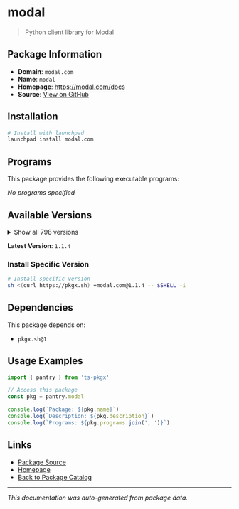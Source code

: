 # modal

> Python client library for Modal

## Package Information

- **Domain**: `modal.com`
- **Name**: `modal`
- **Homepage**: https://modal.com/docs
- **Source**: [View on GitHub](https://github.com/pkgxdev/pantry/tree/main/projects/modal.com/package.yml)

## Installation

```bash
# Install with launchpad
launchpad install modal.com
```

## Programs

This package provides the following executable programs:

*No programs specified*

## Available Versions

<details>
<summary>Show all 798 versions</summary>

- `1.1.4`, `1.1.3`, `1.1.2`, `1.1.1`, `1.1.0`
- `1.0.5`, `1.0.4`, `1.0.3`, `1.0.2`, `1.0.1`
- `1.0.0`, `0.77.0`, `0.76.5`, `0.76.4`, `0.76.3`
- `0.76.2`, `0.76.1`, `0.76.0`, `0.75.8`, `0.75.7`
- `0.75.6`, `0.75.5`, `0.75.4`, `0.75.3`, `0.75.2`
- `0.75.1`, `0.75.0`, `0.74.63`, `0.74.62`, `0.74.61`
- `0.74.60`, `0.74.59`, `0.74.58`, `0.74.57`, `0.74.56`
- `0.74.55`, `0.74.54`, `0.74.53`, `0.74.52`, `0.74.51`
- `0.74.50`, `0.74.49`, `0.74.48`, `0.74.47`, `0.74.46`
- `0.74.45`, `0.74.44`, `0.74.43`, `0.74.42`, `0.74.41`
- `0.74.40`, `0.74.39`, `0.74.38`, `0.74.37`, `0.74.36`
- `0.74.35`, `0.74.34`, `0.74.33`, `0.74.32`, `0.74.31`
- `0.74.30`, `0.74.29`, `0.74.28`, `0.74.27`, `0.74.26`
- `0.74.25`, `0.74.24`, `0.74.23`, `0.74.22`, `0.74.21`
- `0.74.20`, `0.74.19`, `0.74.18`, `0.74.17`, `0.74.16`
- `0.74.15`, `0.74.14`, `0.74.13`, `0.74.12`, `0.74.11`
- `0.74.10`, `0.74.9`, `0.74.8`, `0.74.7`, `0.74.6`
- `0.74.5`, `0.74.4`, `0.74.3`, `0.74.2`, `0.74.1`
- `0.74.0`, `0.73.173`, `0.73.172`, `0.73.171`, `0.73.170`
- `0.73.169`, `0.73.168`, `0.73.167`, `0.73.166`, `0.73.165`
- `0.73.164`, `0.73.163`, `0.73.162`, `0.73.161`, `0.73.160`
- `0.73.159`, `0.73.158`, `0.73.157`, `0.73.156`, `0.73.155`
- `0.73.154`, `0.73.153`, `0.73.152`, `0.73.151`, `0.73.150`
- `0.73.149`, `0.73.148`, `0.73.147`, `0.73.146`, `0.73.145`
- `0.73.144`, `0.73.143`, `0.73.142`, `0.73.141`, `0.73.140`
- `0.73.139`, `0.73.138`, `0.73.137`, `0.73.136`, `0.73.135`
- `0.73.134`, `0.73.133`, `0.73.132`, `0.73.131`, `0.73.130`
- `0.73.129`, `0.73.128`, `0.73.127`, `0.73.126`, `0.73.125`
- `0.73.124`, `0.73.123`, `0.73.122`, `0.73.121`, `0.73.120`
- `0.73.119`, `0.73.118`, `0.73.117`, `0.73.116`, `0.73.115`
- `0.73.114`, `0.73.113`, `0.73.112`, `0.73.111`, `0.73.110`
- `0.73.109`, `0.73.108`, `0.73.107`, `0.73.106`, `0.73.105`
- `0.73.104`, `0.73.103`, `0.73.102`, `0.73.101`, `0.73.100`
- `0.73.99`, `0.73.98`, `0.73.97`, `0.73.96`, `0.73.95`
- `0.73.94`, `0.73.93`, `0.73.92`, `0.73.91`, `0.73.90`
- `0.73.89`, `0.73.88`, `0.73.87`, `0.73.86`, `0.73.85`
- `0.73.84`, `0.73.83`, `0.73.82`, `0.73.81`, `0.73.80`
- `0.73.79`, `0.73.78`, `0.73.77`, `0.73.76`, `0.73.75`
- `0.73.74`, `0.73.73`, `0.73.72`, `0.73.71`, `0.73.70`
- `0.73.69`, `0.73.68`, `0.73.67`, `0.73.66`, `0.73.65`
- `0.73.64`, `0.73.63`, `0.73.62`, `0.73.61`, `0.73.60`
- `0.73.59`, `0.73.58`, `0.73.57`, `0.73.56`, `0.73.55`
- `0.73.54`, `0.73.53`, `0.73.52`, `0.73.51`, `0.73.50`
- `0.73.49`, `0.73.48`, `0.73.47`, `0.73.46`, `0.73.45`
- `0.73.44`, `0.73.43`, `0.73.42`, `0.73.41`, `0.73.40`
- `0.73.39`, `0.73.38`, `0.73.37`, `0.73.36`, `0.73.35`
- `0.73.34`, `0.73.33`, `0.73.32`, `0.73.31`, `0.73.30`
- `0.73.29`, `0.73.28`, `0.73.27`, `0.73.26`, `0.73.25`
- `0.73.24`, `0.73.23`, `0.73.22`, `0.73.21`, `0.73.20`
- `0.73.19`, `0.73.18`, `0.73.17`, `0.73.16`, `0.73.15`
- `0.73.14`, `0.73.13`, `0.73.12`, `0.73.11`, `0.73.10`
- `0.73.9`, `0.73.8`, `0.73.7`, `0.73.6`, `0.73.5`
- `0.73.4`, `0.73.3`, `0.73.2`, `0.73.1`, `0.73.0`
- `0.72.58`, `0.72.57`, `0.72.56`, `0.72.55`, `0.72.54`
- `0.72.53`, `0.72.52`, `0.72.51`, `0.72.50`, `0.72.49`
- `0.72.48`, `0.72.47`, `0.72.46`, `0.72.45`, `0.72.44`
- `0.72.43`, `0.72.42`, `0.72.41`, `0.72.40`, `0.72.39`
- `0.72.38`, `0.72.37`, `0.72.36`, `0.72.35`, `0.72.34`
- `0.72.33`, `0.72.32`, `0.72.31`, `0.72.30`, `0.72.29`
- `0.72.28`, `0.72.27`, `0.72.26`, `0.72.25`, `0.72.24`
- `0.72.23`, `0.72.22`, `0.72.21`, `0.72.20`, `0.72.19`
- `0.72.18`, `0.72.17`, `0.72.16`, `0.72.15`, `0.72.14`
- `0.72.13`, `0.72.12`, `0.72.11`, `0.72.10`, `0.72.9`
- `0.72.8`, `0.72.7`, `0.72.6`, `0.72.5`, `0.72.4`
- `0.72.3`, `0.72.2`, `0.72.1`, `0.72.0`, `0.71.13`
- `0.71.12`, `0.71.11`, `0.71.10`, `0.71.9`, `0.71.8`
- `0.71.7`, `0.71.6`, `0.71.5`, `0.71.4`, `0.71.3`
- `0.71.2`, `0.71.1`, `0.71.0`, `0.70.7`, `0.70.6`
- `0.70.5`, `0.70.4`, `0.70.3`, `0.70.2`, `0.70.1`
- `0.70.0`, `0.69.2`, `0.69.1`, `0.69.0`, `0.68.55`
- `0.68.54`, `0.68.53`, `0.68.52`, `0.68.51`, `0.68.50`
- `0.68.49`, `0.68.48`, `0.68.47`, `0.68.46`, `0.68.45`
- `0.68.44`, `0.68.43`, `0.68.42`, `0.68.41`, `0.68.40`
- `0.68.39`, `0.68.38`, `0.68.37`, `0.68.36`, `0.68.35`
- `0.68.34`, `0.68.33`, `0.68.32`, `0.68.31`, `0.68.30`
- `0.68.29`, `0.68.28`, `0.68.27`, `0.68.26`, `0.68.25`
- `0.68.24`, `0.68.23`, `0.68.22`, `0.68.21`, `0.68.20`
- `0.68.19`, `0.68.18`, `0.68.17`, `0.68.16`, `0.68.15`
- `0.68.14`, `0.68.13`, `0.68.12`, `0.68.11`, `0.68.10`
- `0.68.9`, `0.68.8`, `0.68.7`, `0.68.6`, `0.68.5`
- `0.68.4`, `0.68.3`, `0.68.2`, `0.68.1`, `0.68.0`
- `0.67.47`, `0.67.46`, `0.67.45`, `0.67.44`, `0.67.43`
- `0.67.42`, `0.67.41`, `0.67.40`, `0.67.39`, `0.67.38`
- `0.67.37`, `0.67.36`, `0.67.35`, `0.67.34`, `0.67.33`
- `0.67.32`, `0.67.31`, `0.67.30`, `0.67.29`, `0.67.28`
- `0.67.27`, `0.67.26`, `0.67.25`, `0.67.24`, `0.67.23`
- `0.67.22`, `0.67.21`, `0.67.20`, `0.67.19`, `0.67.18`
- `0.67.17`, `0.67.16`, `0.67.15`, `0.67.14`, `0.67.13`
- `0.67.12`, `0.67.11`, `0.67.10`, `0.67.9`, `0.67.8`
- `0.67.7`, `0.67.6`, `0.67.5`, `0.67.4`, `0.67.3`
- `0.67.2`, `0.67.1`, `0.67.0`, `0.66.52`, `0.66.51`
- `0.66.50`, `0.66.49`, `0.66.48`, `0.66.47`, `0.66.46`
- `0.66.45`, `0.66.44`, `0.66.43`, `0.66.42`, `0.66.41`
- `0.66.40`, `0.66.39`, `0.66.38`, `0.66.37`, `0.66.36`
- `0.66.35`, `0.66.34`, `0.66.33`, `0.66.32`, `0.66.31`
- `0.66.30`, `0.66.29`, `0.66.28`, `0.66.27`, `0.66.26`
- `0.66.25`, `0.66.24`, `0.66.23`, `0.66.22`, `0.66.21`
- `0.66.20`, `0.66.19`, `0.66.18`, `0.66.17`, `0.66.16`
- `0.66.15`, `0.66.14`, `0.66.13`, `0.66.12`, `0.66.11`
- `0.66.10`, `0.66.9`, `0.66.8`, `0.66.7`, `0.66.6`
- `0.66.5`, `0.66.4`, `0.66.3`, `0.66.2`, `0.66.1`
- `0.66.0`, `0.65.66`, `0.65.65`, `0.65.64`, `0.65.63`
- `0.65.62`, `0.65.61`, `0.65.60`, `0.65.59`, `0.65.58`
- `0.65.57`, `0.65.56`, `0.65.55`, `0.65.54`, `0.65.53`
- `0.65.52`, `0.65.51`, `0.65.50`, `0.65.49`, `0.65.48`
- `0.65.47`, `0.65.46`, `0.65.45`, `0.65.44`, `0.65.43`
- `0.65.42`, `0.65.41`, `0.65.40`, `0.65.39`, `0.65.38`
- `0.65.37`, `0.65.36`, `0.65.35`, `0.65.34`, `0.65.33`
- `0.65.32`, `0.65.31`, `0.65.30`, `0.65.29`, `0.65.28`
- `0.65.27`, `0.65.26`, `0.65.25`, `0.65.24`, `0.65.23`
- `0.65.22`, `0.65.21`, `0.65.20`, `0.65.19`, `0.65.18`
- `0.65.17`, `0.65.16`, `0.65.15`, `0.65.14`, `0.65.13`
- `0.65.12`, `0.65.11`, `0.65.10`, `0.65.9`, `0.65.8`
- `0.65.7`, `0.65.6`, `0.65.5`, `0.65.4`, `0.65.3`
- `0.65.2`, `0.65.1`, `0.65.0`, `0.64.235`, `0.64.234`
- `0.64.233`, `0.64.232`, `0.64.231`, `0.64.230`, `0.64.229`
- `0.64.228`, `0.64.227`, `0.64.226`, `0.64.225`, `0.64.224`
- `0.64.223`, `0.64.222`, `0.64.221`, `0.64.220`, `0.64.219`
- `0.64.218`, `0.64.217`, `0.64.216`, `0.64.215`, `0.64.214`
- `0.64.213`, `0.64.212`, `0.64.211`, `0.64.210`, `0.64.209`
- `0.64.208`, `0.64.207`, `0.64.206`, `0.64.205`, `0.64.204`
- `0.64.203`, `0.64.202`, `0.64.201`, `0.64.200`, `0.64.199`
- `0.64.198`, `0.64.197`, `0.64.196`, `0.64.195`, `0.64.194`
- `0.64.193`, `0.64.192`, `0.64.191`, `0.64.190`, `0.64.189`
- `0.64.188`, `0.64.187`, `0.64.186`, `0.64.185`, `0.64.184`
- `0.64.183`, `0.64.182`, `0.64.181`, `0.64.180`, `0.64.178`
- `0.64.177`, `0.64.176`, `0.64.175`, `0.64.174`, `0.64.173`
- `0.64.172`, `0.64.171`, `0.64.170`, `0.64.169`, `0.64.168`
- `0.64.167`, `0.64.166`, `0.64.165`, `0.64.164`, `0.64.163`
- `0.64.162`, `0.64.161`, `0.64.160`, `0.64.159`, `0.64.158`
- `0.64.157`, `0.64.156`, `0.64.155`, `0.64.154`, `0.64.153`
- `0.64.152`, `0.64.151`, `0.64.150`, `0.64.149`, `0.64.148`
- `0.64.147`, `0.64.146`, `0.64.145`, `0.64.144`, `0.64.143`
- `0.64.142`, `0.64.141`, `0.64.140`, `0.64.139`, `0.64.138`
- `0.64.137`, `0.64.136`, `0.64.135`, `0.64.134`, `0.64.133`
- `0.64.132`, `0.64.131`, `0.64.130`, `0.64.129`, `0.64.128`
- `0.64.127`, `0.64.126`, `0.64.125`, `0.64.124`, `0.64.123`
- `0.64.122`, `0.64.121`, `0.64.120`, `0.64.119`, `0.64.118`
- `0.64.117`, `0.64.116`, `0.64.115`, `0.64.114`, `0.64.113`
- `0.64.112`, `0.64.111`, `0.64.110`, `0.64.109`, `0.64.108`
- `0.64.107`, `0.64.106`, `0.64.105`, `0.64.104`, `0.64.103`
- `0.64.102`, `0.64.101`, `0.64.100`, `0.64.99`, `0.64.98`
- `0.64.97`, `0.64.96`, `0.64.95`, `0.64.94`, `0.64.93`
- `0.64.92`, `0.64.91`, `0.64.90`, `0.64.89`, `0.64.88`
- `0.64.87`, `0.64.86`, `0.64.85`, `0.64.84`, `0.64.82`
- `0.64.79`, `0.64.78`, `0.64.77`, `0.64.76`, `0.64.75`
- `0.64.74`, `0.64.73`, `0.64.72`, `0.64.71`, `0.64.70`
- `0.64.69`, `0.64.68`, `0.64.67`, `0.64.66`, `0.64.65`
- `0.64.64`, `0.64.63`, `0.64.62`, `0.64.61`, `0.64.60`
- `0.64.59`, `0.64.58`, `0.64.57`, `0.64.56`, `0.64.55`
- `0.64.54`, `0.64.53`, `0.64.52`, `0.64.51`, `0.64.50`
- `0.64.49`, `0.64.48`, `0.64.47`, `0.64.46`, `0.64.45`
- `0.64.44`, `0.64.43`, `0.64.42`, `0.64.41`, `0.64.40`
- `0.64.39`, `0.64.38`, `0.64.37`, `0.64.36`, `0.64.35`
- `0.64.34`, `0.64.33`, `0.64.32`, `0.64.31`, `0.64.30`
- `0.64.29`, `0.64.28`, `0.64.27`, `0.64.26`, `0.64.25`
- `0.64.24`, `0.64.23`, `0.64.22`, `0.64.21`, `0.64.20`
- `0.64.19`, `0.64.18`, `0.64.17`, `0.64.16`, `0.64.15`
- `0.64.14`, `0.64.13`, `0.64.12`, `0.64.11`, `0.64.10`
- `0.64.9`, `0.64.8`, `0.64.7`

</details>

**Latest Version**: `1.1.4`

### Install Specific Version

```bash
# Install specific version
sh <(curl https://pkgx.sh) +modal.com@1.1.4 -- $SHELL -i
```

## Dependencies

This package depends on:

- `pkgx.sh@1`

## Usage Examples

```typescript
import { pantry } from 'ts-pkgx'

// Access this package
const pkg = pantry.modal

console.log(`Package: ${pkg.name}`)
console.log(`Description: ${pkg.description}`)
console.log(`Programs: ${pkg.programs.join(', ')}`)
```

## Links

- [Package Source](https://github.com/pkgxdev/pantry/tree/main/projects/modal.com/package.yml)
- [Homepage](https://modal.com/docs)
- [Back to Package Catalog](../../package-catalog.md)

---

*This documentation was auto-generated from package data.*
